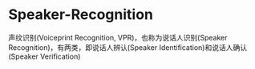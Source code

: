 # Speaker-Recognition
声纹识别(Voiceprint Recognition, VPR)，也称为说话人识别(Speaker Recognition)，有两类，即说话人辨认(Speaker Identification)和说话人确认(Speaker Verification)
